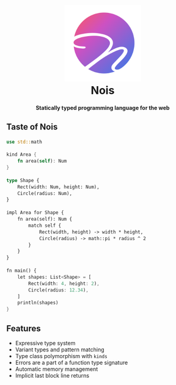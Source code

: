 <h1 align="center">
  <br>
  <img src="https://raw.githubusercontent.com/nois-lang/nois/master/data/logo/logo_web.svg" width="200">
  <br>
  Nois
  <br>
</h1>

<h4 align="center">Statically typed programming language for the web</h4>

## Taste of Nois

```rust
use std::math

kind Area {
    fn area(self): Num
}

type Shape {
    Rect(width: Num, height: Num),
    Circle(radius: Num),
}

impl Area for Shape {
    fn area(self): Num {
        match self {
            Rect(width, height) -> width * height,
            Circle(radius) -> math::pi * radius ^ 2
        }
    }
}

fn main() {
    let shapes: List<Shape> = [
        Rect(width: 4, height: 2),
        Circle(radius: 12.34),
    ]
    println(shapes)
}
```

## Features

- Expressive type system
- Variant types and pattern matching
- Type class polymorphism with `kinds`
- Errors are a part of a function type signature
- Automatic memory management
- Implicit last block line returns
